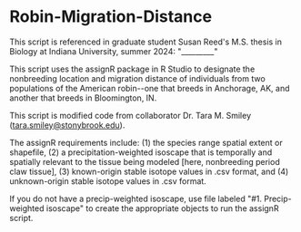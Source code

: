 # Robin-Migration-Distance
This script is referenced in graduate student Susan Reed's M.S. thesis in Biology at Indiana University, summer 2024: "_________"

This script uses the assignR package in R Studio to designate the nonbreeding location and migration distance of individuals from two populations of the American robin--one that breeds in Anchorage, AK, and another that breeds in Bloomington, IN.

This script is modified code from collaborator Dr. Tara M. Smiley (tara.smiley@stonybrook.edu).

The assignR requirements include:
(1) the species range spatial extent or shapefile, 
(2) a precipitation-weighted isoscape that is temporally and spatially relevant to the tissue being modeled [here, nonbreeding period claw tissue],
(3) known-origin stable isotope values in .csv format, and
(4) unknown-origin stable isotope values in .csv format.


If you do not have a precip-weighted isoscape, use file labeled "#1. Precip-weighted isoscape" to create the appropriate objects to run the assignR script.
